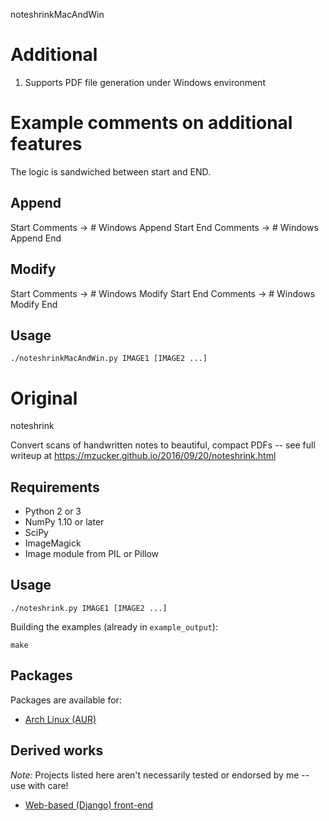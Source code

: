 noteshrinkMacAndWin
# Additional
1. Supports PDF file generation under Windows environment

# Example comments on additional features
  The logic is sandwiched between start and END.
## Append
  Start Comments → # Windows Append Start
  End Comments   → # Windows Append End

## Modify
  Start Comments → # Windows Modify Start
  End Comments   → # Windows Modify End

## Usage
```
./noteshrinkMacAndWin.py IMAGE1 [IMAGE2 ...]
```

# Original
noteshrink

Convert scans of handwritten notes to beautiful, compact PDFs -- see full writeup at <https://mzucker.github.io/2016/09/20/noteshrink.html>

## Requirements

 - Python 2 or 3
 - NumPy 1.10 or later
 - SciPy
 - ImageMagick
 - Image module from PIL or Pillow

## Usage

```
./noteshrink.py IMAGE1 [IMAGE2 ...]
```

Building the examples (already in `example_output`):

```
make
```

## Packages
Packages are available for:
 - [Arch Linux (AUR)](https://aur.archlinux.org/packages/noteshrink/)
 
## Derived works

*Note:* Projects listed here aren't necessarily tested or endorsed by me -- use with care!

  - [Web-based (Django) front-end](https://github.com/delneg/noteshrinker-django)
